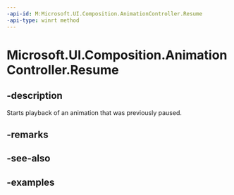 ```yaml
---
-api-id: M:Microsoft.UI.Composition.AnimationController.Resume
-api-type: winrt method
---
```


<!-- Method syntax.
public void AnimationController.Resume()
-->

# Microsoft.UI.Composition.AnimationController.Resume

## -description

Starts playback of an animation that was previously paused.

## -remarks

## -see-also

## -examples

